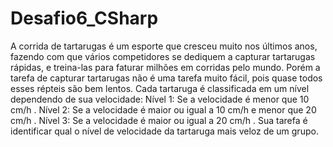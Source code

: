 # Desafio6_CSharp
 A corrida de tartarugas é um esporte que cresceu muito nos últimos anos, fazendo com que vários competidores se dediquem a capturar tartarugas rápidas, e treina-las para faturar milhões em corridas pelo mundo. Porém a tarefa de capturar tartarugas não é uma tarefa muito fácil, pois quase todos esses répteis são bem lentos. Cada tartaruga é classificada em um nível dependendo de sua velocidade:   Nível 1: Se a velocidade é menor que 10 cm/h . Nível 2: Se a velocidade é maior ou igual a 10 cm/h e menor que 20 cm/h . Nível 3: Se a velocidade é maior ou igual a 20 cm/h .  Sua tarefa é identificar qual o nível de velocidade da tartaruga mais veloz de um grupo.
